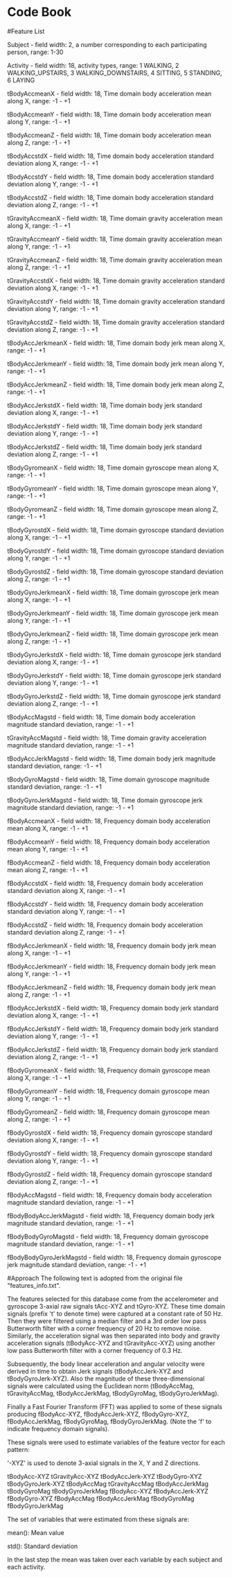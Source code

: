 Code Book
================================================================

#Feature List

Subject	- field width: 2, a number corresponding to each participating person,  range: 1-30  

Activity - field width: 18, activity types, range: 1 WALKING, 2 WALKING_UPSTAIRS, 3 WALKING_DOWNSTAIRS, 4 SITTING, 5 STANDING, 6 LAYING   

tBodyAccmeanX - field width: 18, Time domain body acceleration mean along X, range: -1 - +1 

tBodyAccmeanY - field width: 18, Time domain body acceleration mean along Y, range: -1 - +1  

tBodyAccmeanZ - field width: 18, Time domain body acceleration mean along Z, range: -1 - +1  

tBodyAccstdX - field width: 18, Time domain body acceleration standard deviation along X, range: -1 - +1  

tBodyAccstdY - field width: 18, Time domain body acceleration standard deviation along Y, range: -1 - +1 
	
tBodyAccstdZ - field width: 18, Time domain body acceleration standard deviation along Z, range: -1 - +1 
	
tGravityAccmeanX - field width: 18, Time domain gravity acceleration mean along X, range: -1 - +1 
		
tGravityAccmeanY - field width: 18, Time domain gravity acceleration mean along Y, range: -1 - +1  

tGravityAccmeanZ - field width: 18, Time domain gravity acceleration mean along Z, range: -1 - +1 	

tGravityAccstdX - field width: 18, Time domain gravity acceleration standard deviation along X, range: -1 - +1  	

tGravityAccstdY - field width: 18, Time domain gravity acceleration standard deviation along Y, range: -1 - +1 	
	 
tGravityAccstdZ - field width: 18, Time domain gravity acceleration standard deviation along Z, range: -1 - +1 	
	 
tBodyAccJerkmeanX - field width: 18, Time domain body jerk mean along X, range: -1 - +1 	

tBodyAccJerkmeanY - field width: 18, Time domain body jerk mean along Y, range: -1 - +1 	
	
tBodyAccJerkmeanZ - field width: 18, Time domain body jerk mean along Z, range: -1 - +1  	
	
tBodyAccJerkstdX - field width: 18, Time domain body jerk standard deviation along X, range: -1 - +1  	
	
tBodyAccJerkstdY - field width: 18, Time domain body jerk standard deviation along Y, range: -1 - +1 	
		
tBodyAccJerkstdZ - field width: 18, Time domain body jerk standard deviation along Z, range: -1 - +1  	
	
tBodyGyromeanX - field width: 18, Time domain gyroscope mean along X, range: -1 - +1  	
	
tBodyGyromeanY - field width: 18, Time domain gyroscope mean along Y, range: -1 - +1  	

tBodyGyromeanZ - field width: 18, Time domain gyroscope mean along Z, range: -1 - +1 	
	
tBodyGyrostdX - field width: 18, Time domain gyroscope standard deviation along X, range: -1 - +1 	

tBodyGyrostdY - field width: 18, Time domain gyroscope standard deviation along Y, range: -1 - +1 	

tBodyGyrostdZ - field width: 18, Time domain gyroscope standard deviation along Z, range: -1 - +1 	
	
tBodyGyroJerkmeanX - field width: 18, Time domain gyroscope jerk mean along X, range: -1 - +1 	

tBodyGyroJerkmeanY - field width: 18, Time domain gyroscope jerk mean along Y, range: -1 - +1 	
 	
tBodyGyroJerkmeanZ - field width: 18, Time domain gyroscope jerk mean along Z, range: -1 - +1 	
	 	 	
tBodyGyroJerkstdX - field width: 18, Time domain gyroscope jerk standard deviation along X, range: -1 - +1 	
	
tBodyGyroJerkstdY - field width: 18, Time domain gyroscope jerk standard deviation along Y, range: -1 - +1 	

tBodyGyroJerkstdZ - field width: 18, Time domain gyroscope jerk standard deviation along Z, range: -1 - +1 	

tBodyAccMagstd - field width: 18, Time domain body acceleration magnitude standard deviation, range: -1 - +1 	
	
tGravityAccMagstd - field width: 18, Time domain gravity acceleration magnitude standard deviation, range: -1 - +1 	
	
tBodyAccJerkMagstd - field width: 18, Time domain body jerk magnitude standard deviation, range: -1 - +1 	

tBodyGyroMagstd - field width: 18, Time domain gyroscope magnitude standard deviation, range: -1 - +1 	

tBodyGyroJerkMagstd - field width: 18, Time domain gyroscope jerk magnitude standard deviation, range: -1 - +1 	
	 
fBodyAccmeanX - field width: 18, Frequency domain body acceleration mean along X, range: -1 - +1 	
	 
fBodyAccmeanY - field width: 18, Frequency domain body acceleration mean along Y, range: -1 - +1 	
	 	 
fBodyAccmeanZ - field width: 18, Frequency domain body acceleration mean along Z, range: -1 - +1 	
	 	
fBodyAccstdX - field width: 18, Frequency domain body acceleration standard deviation along X, range: -1 - +1 	
	
fBodyAccstdY - field width: 18, Frequency domain body acceleration standard deviation along Y, range: -1 - +1 	
	
fBodyAccstdZ - field width: 18, Frequency domain body acceleration standard deviation along Z, range: -1 - +1 	
	
fBodyAccJerkmeanX - field width: 18, Frequency domain body jerk mean along X, range: -1 - +1 	
		
fBodyAccJerkmeanY - field width: 18, Frequency domain body jerk mean along Y, range: -1 - +1 	
		
fBodyAccJerkmeanZ - field width: 18, Frequency domain body jerk mean along Z, range: -1 - +1 	
		
fBodyAccJerkstdX - field width: 18, Frequency domain body jerk standard deviation along X, range: -1 - +1 	
		
fBodyAccJerkstdY - field width: 18, Frequency domain body jerk standard deviation along Y, range: -1 - +1 	
		
fBodyAccJerkstdZ - field width: 18, Frequency domain body jerk standard deviation along Z, range: -1 - +1 	
		
fBodyGyromeanX - field width: 18, Frequency domain gyroscope mean along X, range: -1 - +1 	
		
fBodyGyromeanY - field width: 18, Frequency domain gyroscope mean along Y, range: -1 - +1 	
		
fBodyGyromeanZ - field width: 18, Frequency domain gyroscope mean along Z, range: -1 - +1 	
		
fBodyGyrostdX - field width: 18, Frequency domain gyroscope standard deviation along X, range: -1 - +1 	
		
fBodyGyrostdY - field width: 18, Frequency domain gyroscope standard deviation along Y, range: -1 - +1 	
		
fBodyGyrostdZ - field width: 18, Frequency domain gyroscope standard deviation along Z, range: -1 - +1 	
	
fBodyAccMagstd - field width: 18, Frequency domain body acceleration magnitude standard deviation, range: -1 - +1 	
	
fBodyBodyAccJerkMagstd - field width: 18, Frequency domain body jerk magnitude standard deviation, range: -1 - +1 	
	 
fBodyBodyGyroMagstd - field width: 18, Frequency domain gyroscope magnitude standard deviation, range: -1 - +1 	
 
fBodyBodyGyroJerkMagstd - field width: 18, Frequency domain gyroscope jerk magnitude standard deviation, range: -1 - +1 	
  



#Approach
The following text is adopted from the original file "features_info.txt".

The features selected for this database come from the accelerometer and gyroscope 3-axial raw signals tAcc-XYZ and tGyro-XYZ. These time domain signals (prefix 't' to denote time) were captured at a constant rate of 50 Hz. Then they were filtered using a median filter and a 3rd order low pass Butterworth filter with a corner frequency of 20 Hz to remove noise. Similarly, the acceleration signal was then separated into body and gravity acceleration signals (tBodyAcc-XYZ and tGravityAcc-XYZ) using another low pass Butterworth filter with a corner frequency of 0.3 Hz.

Subsequently, the body linear acceleration and angular velocity were derived in time to obtain Jerk signals (tBodyAccJerk-XYZ and tBodyGyroJerk-XYZ). Also the magnitude of these three-dimensional signals were calculated using the Euclidean norm (tBodyAccMag, tGravityAccMag, tBodyAccJerkMag, tBodyGyroMag, tBodyGyroJerkMag). 

Finally a Fast Fourier Transform (FFT) was applied to some of these signals producing fBodyAcc-XYZ, fBodyAccJerk-XYZ, fBodyGyro-XYZ, fBodyAccJerkMag, fBodyGyroMag, fBodyGyroJerkMag. (Note the 'f' to indicate frequency domain signals). 

These signals were used to estimate variables of the feature vector for each pattern:  

'-XYZ' is used to denote 3-axial signals in the X, Y and Z directions.


tBodyAcc-XYZ
tGravityAcc-XYZ
tBodyAccJerk-XYZ
tBodyGyro-XYZ
tBodyGyroJerk-XYZ
tBodyAccMag
tGravityAccMag
tBodyAccJerkMag
tBodyGyroMag
tBodyGyroJerkMag
fBodyAcc-XYZ
fBodyAccJerk-XYZ
fBodyGyro-XYZ
fBodyAccMag
fBodyAccJerkMag
fBodyGyroMag
fBodyGyroJerkMag


The set of variables that were estimated from these signals are:

mean(): Mean value

std(): Standard deviation

In the last step the mean was taken over each variable by each subject and each activity.
